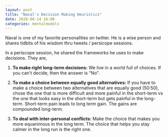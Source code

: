 ```yaml
---
layout: post
title: "Naval's Decision Making Heuristics"  
date: 2020-06-14 16:00
categories: mentalmodels
---
```


Naval is one of my favorite personalities on twitter. He is a wise person and shares tidbits of his wisdom thru tweets / persicope sessions. 

In a periscope session, he shared the frameworks he uses to make decisions. They are, 

1. <b>To make right long-term decisions:</b>
We live in a world full of choices. If you can't decide, then the answer is "No". 

2. <b>To make a choice between equally good alternatives:</b>
If you have to make a choice between two alternatives that are equally good (50:50), chose the one that is more difficult and more painful in the short-term vs the one that looks easy in the short-term but gets painful in the long-term. Short-term pain leads to long term gain. The gains are compounded long-term. 

3. <b>To deal with inter-personal conflicts:</b>
Make the choice that makes you more equanimous in the long term. The choice that helps you stay calmer in the long run is the right one.




